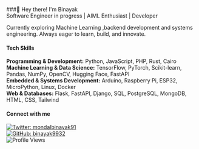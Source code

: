 
###👋 Hey there! I'm Binayak  
Software Engineer in progress | AIML Enthusiast | Developer  

Currently exploring Machine Learning ,backend development and systems engineering. Always eager to learn, build, and innovate.  

#### Tech Skills  
**Programming & Development:** Python, JavaScript, PHP, Rust, Cairo  
**Machine Learning & Data Science:** TensorFlow, PyTorch, Scikit-learn, Pandas, NumPy, OpenCV, Hugging Face, FastAPI  
**Embedded & Systems Development:** Arduino, Raspberry Pi, ESP32, MicroPython, Linux, Docker  
**Web & Databases:** Flask, FastAPI, Django, SQL, PostgreSQL, MongoDB, HTML, CSS, Tailwind  


#### Connect with me  
[![Twitter: mondalbinayak91](https://img.shields.io/twitter/follow/mondalbinayak91?style=social&color=black)](https://twitter.com/mondalbinayak91)  
[![GitHub: binayak9932](https://img.shields.io/github/followers/binayak9932?label=follow&style=social&color=black)](https://github.com/binayak9932)  
![Profile Views](https://komarev.com/ghpvc/?username=binayak9932&color=blueviolet)  
